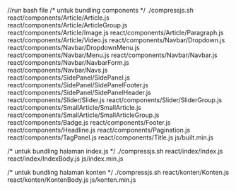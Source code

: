 //run bash file
/* untuk bundling components */
./compressjs.sh react/components/Article/Article.js react/components/Article/ArticleGroup.js react/components/Article/Image.js react/components/Article/Paragraph.js react/components/Article/Video.js react/components/Navbar/Dropdown.js react/components/Navbar/DropdownMenu.js react/components/Navbar/Menu.js react/components/Navbar/Navbar.js react/components/Navbar/NavbarForm.js react/components/Navbar/Navs.js react/components/SidePanel/SidePanel.js react/components/SidePanel/SidePanelFooter.js react/components/SidePanel/SidePanelHeader.js react/components/Slider/Slider.js react/components/Slider/SliderGroup.js react/components/SmallArticle/SmallArticle.js react/components/SmallArticle/SmallArticleGroup.js react/components/Badge.js react/components/Footer.js react/components/Headline.js react/components/Pagination.js react/components/TagPanel.js react/components/Title.js js/built.min.js

/* untuk bundling halaman index.js */
./compressjs.sh react/index/Index.js react/index/IndexBody.js js/index.min.js

/* untuk bundling halaman konten */
./compressjs.sh react/konten/Konten.js react/konten/KontenBody.js js/konten.min.js
